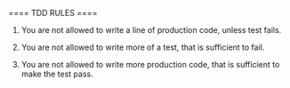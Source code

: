==== TDD RULES ====

1. You are not allowed to write a line of production code, unless test fails.

2. You are not allowed to write more of a test, that is sufficient to fail.

3. You are not allowed to write more production code, that is sufficient to
  make the test pass.
